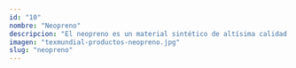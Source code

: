 ```yaml
---
id: "10"
nombre: "Neopreno"
descripcion: "El neopreno es un material sintético de altísima calidad y muy resistente a altas y bajas temperaturas, es bastante flexible y no se ve afectado por tracciones o torceduras. Tanto por su flexibilidad como aislamiento, es muy utilizado para crear equipo para deportistas como surfistas, buzos, montañistas y demás. También puede usarse para crear forros protectores para equipos electrónicos como tablets o laptops."
imagen: "texmundial-productos-neopreno.jpg"
slug: "neopreno"
---
```

